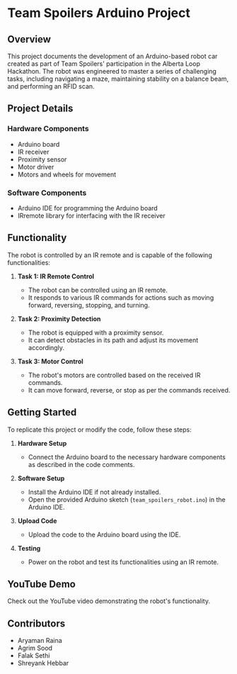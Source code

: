 # Team Spoilers Arduino Project

## Overview

This project documents the development of an Arduino-based robot car created as part of Team Spoilers' participation in the Alberta Loop Hackathon. The robot was engineered to master a series of challenging tasks, including navigating a maze, maintaining stability on a balance beam, and performing an RFID scan.

## Project Details

### Hardware Components

- Arduino board
- IR receiver
- Proximity sensor
- Motor driver
- Motors and wheels for movement

### Software Components

- Arduino IDE for programming the Arduino board
- IRremote library for interfacing with the IR receiver

## Functionality

The robot is controlled by an IR remote and is capable of the following functionalities:

1. **Task 1: IR Remote Control**
   - The robot can be controlled using an IR remote.
   - It responds to various IR commands for actions such as moving forward, reversing, stopping, and turning.

2. **Task 2: Proximity Detection**
   - The robot is equipped with a proximity sensor.
   - It can detect obstacles in its path and adjust its movement accordingly.

3. **Task 3: Motor Control**
   - The robot's motors are controlled based on the received IR commands.
   - It can move forward, reverse, or stop as per the commands received.

## Getting Started

To replicate this project or modify the code, follow these steps:

1. **Hardware Setup**
   - Connect the Arduino board to the necessary hardware components as described in the code comments.

2. **Software Setup**
   - Install the Arduino IDE if not already installed.
   - Open the provided Arduino sketch (`team_spoilers_robot.ino`) in the Arduino IDE.

3. **Upload Code**
   - Upload the code to the Arduino board using the IDE.

4. **Testing**
   - Power on the robot and test its functionalities using an IR remote.

## YouTube Demo

Check out the YouTube video demonstrating the robot's functionality.

## Contributors
- Aryaman Raina 
- Agrim Sood
- Falak Sethi 
- Shreyank Hebbar 
